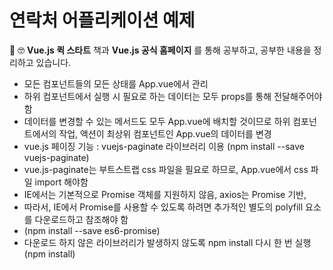 # 연락처 어플리케이션 예제

  📝 🤓 **Vue.js 퀵 스타트** 책과 **Vue.js 공식 홈페이지** 를 통해 공부하고, 공부한 내용을 정리하고 있습니다.
  
  - 모든 컴포넌트들의 모든 상태를 App.vue에서 관리
  - 하위 컴포넌트에서 실행 시 필요로 하는 데이터는 모두 props를 통해 전달해주어야 함
  - 데이터를 변경할 수 있는 메서드도 모두 App.vue에 배치할 것이므로 하위 컴포넌트에서의 작업, 액션이 최상위 컴포넌트인 App.vue의 데이터를 변경
  - vue.js 페이징 기능 : vuejs-paginate 라이브러리 이용
  (npm install --save vuejs-paginate)
  - vue.js-paginate는 부트스트랩 css 파일을 필요로 하므로, App.vue에서 css 파일 import 해야함
  - IE에서는 기본적으로 Promise 객체를 지원하지 않음, axios는 Promise 기반,
  - 따라서, IE에서 Promise를 사용할 수 있도록 하려면 추가적인 별도의 polyfill 요소를 다운로드하고 참조해야 함
  - (npm install --save es6-promise)
  - 다운로드 하지 않은 라이브러리가 발생하지 않도록 npm install 다시 한 번 실행
  (npm install)

